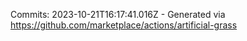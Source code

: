 Commits: 2023-10-21T16:17:41.016Z - Generated via https://github.com/marketplace/actions/artificial-grass
<br>
